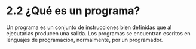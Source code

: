 # 2.2 ¿Qué es un programa?

Un programa es un conjunto de instrucciones bien definidas que al ejecutarlas producen una salida. Los programas se encuentran escritos en lenguajes de programación, normalmente, por un programador.